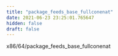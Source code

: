 ```yaml
---
title: "package_feeds_base_fullconenat"
date: 2021-06-23 23:25:01.765647
hidden: false
draft: false
---
```


x86/64/package_feeds_base_fullconenat

